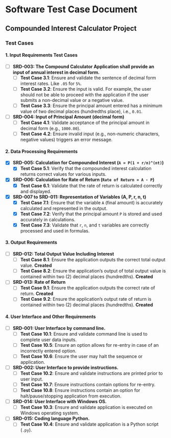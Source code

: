 # Software Test Case Document  
## Compounded Interest Calculator Project  

### Test Cases  

#### 1. Input Requirements Test Cases  

- [ ] **SRD-003: The Compound Calculator Application shall provide an input of annual interest in decimal form.**  
  - [ ] **Test Case 3.1**: Ensure and validate the sentence of decimal form interest rates. Like `.05` for `5%`.  
  - [ ] **Test Case 3.2**: Ensure the input is valid. For example, the user should not be able to proceed with the application if the user submits a non-decimal value or a negative value.  
  - [ ] **Test Case 3.3**: Ensure the principal amount entered has a minimum value of two decimal places (hundredths place), i.e., `0.01`.  

- [ ] **SRD-004: Input of Principal Amount (decimal form)**  
  - [ ] **Test Case 4.1**: Validate acceptance of the principal amount in decimal form (e.g., `1000.00`).  
  - [ ] **Test Case 4.2**: Ensure invalid input (e.g., non-numeric characters, negative values) triggers an error message.  

#### 2. Data Processing Requirements  

- [X] **SRD-005: Calculation for Compounded Interest (`A = P(1 + r/n)^(nt)`)**  
  - [X] **Test Case 5.1**: Verify that the compounded interest calculation returns correct values for various inputs.  

- [X] **SRD-006: Calculation for Rate of Return (`Rate of Return = A - P`)**  
  - [X] **Test Case 6.1**: Validate that the rate of return is calculated correctly and displayed.  

- [X] **SRD-007 to SRD-011: Representation of Variables (A, P, r, n, t)**  
  - [X] **Test Case 7.1**: Ensure that the variable `A` (final amount) is accurately calculated and represented in the output.  
  - [X] **Test Case 7.2**: Verify that the principal amount `P` is stored and used accurately in calculations.  
  - [X] **Test Case 7.3**: Validate that `r`, `n`, and `t` variables are correctly processed and used in formulas.  

#### 3. Output Requirements  

- [ ] **SRD-012: Total Output Value Including Interest**  
  - [ ] **Test Case 8.1**: Ensure the application outputs the correct total output value.  **Created**
  - [ ] **Test Case 8.2**: Ensure the application’s output of total output value is contained within two (2) decimal places (hundredths).  **Created**

- [ ] **SRD-013: Rate of Return**  
  - [ ] **Test Case 9.1**: Ensure the application outputs the correct rate of return.  **Created**
  - [ ] **Test Case 9.2**: Ensure the application’s output rate of return is contained within two (2) decimal places (hundredths).  **Created**

#### 4. User Interface and Other Requirements  

- [ ] **SRD-001: User Interface by command line.**  
  - [ ] **Test Case 10.1**: Ensure and validate command line is used to complete user data inputs.  
  - [ ] **Test Case 10.5**: Ensure an option allows for re-entry in case of an incorrectly entered option.  
  - [ ] **Test Case 10.6**: Ensure the user may halt the sequence or application.  

- [ ] **SRD-002: User Interface to provide instructions.**  
  - [ ] **Test Case 10.2**: Ensure and validate instructions are printed prior to user input.  
  - [ ] **Test Case 10.7**: Ensure instructions contain options for re-entry.  
  - [ ] **Test Case 10.8**: Ensure instructions contain an option for halt/pause/stopping application from execution.  

- [ ] **SRD-014: User Interface with Windows OS.**  
  - [ ] **Test Case 10.3**: Ensure and validate application is executed on Windows operating system.  

- [ ] **SRD-015: Coding language Python.**  
  - [ ] **Test Case 10.4**: Ensure and validate application is a Python script (`.py`).  
